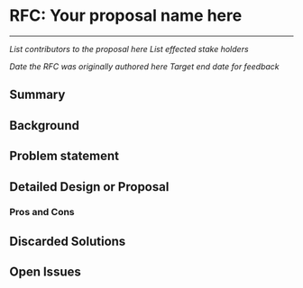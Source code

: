 # RFC: Your proposal name here

<!--
An RFC can be anything. A question, a suggestion, a plan. The purpose of this template is to give some structure to help folks write successful RFCs. However, don't feel constrained by this template; use your best judgement.

Tips for writing a successful RFC:

- Favor simple language that make your point, fancy words obfuscate // Speak plainly.
- Try to stay concise, but don't gloss over important details
- Feel free to add necessary diagrams in the RFC assets folder
- Try to write a neutral problem statement, not one that motivates your desired solution
- Remember, "Writing is thinking". It's natural to realize new ideas while writing your proposal
-->

---

_List contributors to the proposal here_
_List effected stake holders_

_Date the RFC was originally authored here_
_Target end date for feedback_

<!-- If substantial updates are made add an "Updated on: $date" below, don't replace the original date -->

## Summary

<!-- Explain the proposed change -->

## Background

<!-- If there is relevant background include it here -->

## Problem statement

<!--
Why are we making this change? What problem are we solving? What do we expect to gain from this?

This section is important as the motivation or problem statement is independent from the proposed change. Even if this RFC is not accepted this Motivation can be used for alternative solutions.
-->

## Detailed Design or Proposal

<!-- This is the bulk of the RFC. Explain the proposal or design in enough detail for the intended audience to understand. -->

### Pros and Cons

<!-- Enumerate the pros and cons of the proposal. Make sure to think about and be clear on the cons or drawbacks of this proposal. If there are multiple proposals include this for each. -->

## Discarded Solutions

<!-- As you enumerate possible solutions, try to keep track of the discarded ones. This should include why we discarded the solution. -->

## Open Issues

<!-- Optional section, but useful for first drafts. Use this section to track open issues on unanswered questions regarding the design or proposal.  -->
